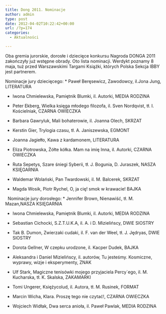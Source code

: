 ```yaml
---
title: Dong 2011. Nominacje
author: admin
type: post
date: 2012-04-02T10:22:42+00:00
url: /?p=174
categories:
  - Aktualności

---
```


  Oba gremia jurorskie, dorosłe i dziecięce konkursu Nagroda DONGA 2011 zakończyły już wstępne obrady. Oto lista nominacji. Werdykt poznamy 8 maja, tuż przed Warszawskimi Targami Książki, których Polska Sekcja IBBY jest partnerem.
<!--more-->
Nominacje jury dziecięcego:
* 
      Paweł Beręsewicz, Zawodowcy, il.Jona Jung, LITERATURA
    

  * 
      Iwona Chmielewska, Pamiętnik Blumki, il. Autorki, MEDIA RODZINA
    

  * 
      Peter Ekberg, Wielka księga młodego filozofa, il. Sven Nordqvist, tł. I. Kościelniak, CZARNA OWIECZKA
    

  * 
      Barbara Gawryluk, Mali bohaterowie, il. Joanna Olech, SKRZAT
    

  * 
      Kerstin Gier, Trylogia czasu, tł. A. Janiszewska, EGMONT
    

  * 
      Joanna Jagiełło, Kawa z kardamonem, LITERATURA
    

  * 
      Eliza Piotrowska, Żółte kółka. Mam na imię Inna, il. Autorki, CZARNA OWIECZKA
    

  * 
      Ruta Sepetys, Szare śniegi Syberii, tł. J. Bogunia, D. Juraszek, NASZA KSIĘGARNIA
    

  * 
      Waldemar Wolański, Pan Twardowski, il. M. Balcerek, SKRZAT
    

  * 
      Magda Wosik, Piotr Rychel, O, ja cię! smok w krawacie! BAJKA
    


   
Nominacje jury dorosłego:
* 
      Jennifer Brown, Nienawiść, tł. M. Mazan,NASZA KSIĘGARNIA
    

  * 
      Iwona Chmielewska, Pamiętnik Blumki, il. Autorki, MEDIA RODZINA
    

  * 
      Sebastian Cichocki, S.Z.T.U.K.A, il. A. i D. Mizielińscy, DWIE SIOSTRY
    

  * 
      Tak B. Dumon, Zwierzaki cudaki, il. F. van der Weel, tł. J. Jędryas, DWIE SIOSTRY
    

  * 
      Dorota Gellner, W czepku urodzone, il. Kacper Dudek, BAJKA
    

  * 
      Aleksandra i Daniel Mizielińscy, il. autorów, Tu jesteśmy. Kosmiczne, wyprawy, wizje i eksperymenty, ZNAK
    

  * 
      Ulf Stark, Magiczne tenisówki mojego przyjaciela Percy`ego, il. M. Kucharska, tł. K. Skalska, ZAKAMARKI
    

  * 
      Tomi Ungerer, Księżycolud, il. Autora, tł. M. Rusinek, FORMAT
    

  * 
      Marcin Wicha, Klara. Proszę tego nie czytać!, CZARNA OWIECZKA
    

  * 
      Wojciech Widłak, Dwa serca anioła, il. Paweł Pawlak, MEDIA RODZINA
    

